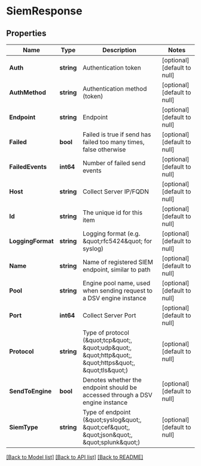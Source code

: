 # SiemResponse

## Properties
Name | Type | Description | Notes
------------ | ------------- | ------------- | -------------
**Auth** | **string** | Authentication token | [optional] [default to null]
**AuthMethod** | **string** | Authentication method (token) | [optional] [default to null]
**Endpoint** | **string** | Endpoint | [optional] [default to null]
**Failed** | **bool** | Failed is true if send has failed too many times, false otherwise | [optional] [default to null]
**FailedEvents** | **int64** | Number of failed send events | [optional] [default to null]
**Host** | **string** | Collect Server IP/FQDN | [optional] [default to null]
**Id** | **string** | The unique id for this item | [optional] [default to null]
**LoggingFormat** | **string** | Logging format (e.g. \&quot;rfc5424\&quot; for syslog) | [optional] [default to null]
**Name** | **string** | Name of registered SIEM endpoint, similar to path | [optional] [default to null]
**Pool** | **string** | Engine pool name, used when sending request to a DSV engine instance | [optional] [default to null]
**Port** | **int64** | Collect Server Port | [optional] [default to null]
**Protocol** | **string** | Type of protocol (\&quot;tcp\&quot;, \&quot;udp\&quot;, \&quot;http\&quot;, \&quot;https\&quot;, \&quot;tls\&quot;) | [optional] [default to null]
**SendToEngine** | **bool** | Denotes whether the endpoint should be accessed through a DSV engine instance | [optional] [default to null]
**SiemType** | **string** | Type of endpoint (\&quot;syslog\&quot;, \&quot;cef\&quot;, \&quot;json\&quot;, \&quot;splunk\&quot;) | [optional] [default to null]

[[Back to Model list]](../README.md#documentation-for-models) [[Back to API list]](../README.md#documentation-for-api-endpoints) [[Back to README]](../README.md)

